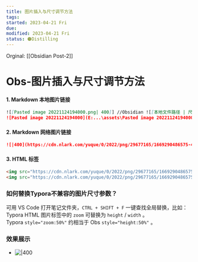 ```yaml
---
title: 图片插入与尺寸调节方法
tags:   
started: 2023-04-21 Fri
due: 
modified: 2023-04-21 Fri
status: 🟠Distilling
---
```

Orginal: [[Obsidian Post-2]] 
# Obs-图片插入与尺寸调节方法
#### 1. Markdown 本地图片链接

```markdown
![[Pasted image 20221124194000.png| 400]] //Obsidian ![[本地文件路径 | 尺寸参数]]
![Pasted image 20221124194000](E:...\assets\Pasted image 20221124194000.png) //Typora
```

#### 2. Markdown 网络图片链接

```markdown
![|400](https://cdn.nlark.com/yuque/0/2022/png/29677165/1669290486575-4a3d3b02-8311-4a0f-a0be-273db6779bd2.png) //Obsidian & Typora
```

#### 3. HTML 标签

```markdown
<img src="https://cdn.nlark.com/yuque/0/2022/png/29677165/1669290486575-4a3d3b02-8311-4a0f-a0be-273db6779bd2.png" style="height: 60%" /> //Obsidian
<img src="https://cdn.nlark.com/yuque/0/2022/png/29677165/1669290486575-4a3d3b02-8311-4a0f-a0be-273db6779bd2.png" style="zoom: 60%" /> //Typora
```

### 如何替换Typora不兼容的图片尺寸参数？
可用 VS Code 打开笔记文件夹，`CTRL + SHIFT + F` 一键查找全局替换，比如：Typora HTML 图片标签中的 `zoom` 可替换为 `height` / `width` 。  
Typora `style="zoom:50%"` 约相当于 Obs `style="height:50%"` 。  
### 效果展示
- ![|400](https://cdn.nlark.com/yuque/0/2022/gif/29677165/1669345223674-b01bf6c6-aa61-433d-9ae4-d2c0e6df9a3e.gif)